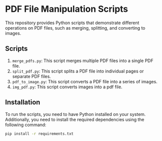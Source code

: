 
# PDF File Manipulation Scripts

This repository provides Python scripts that demonstrate different operations on PDF files, such as merging, splitting, and converting to images. 

## Scripts

1. `merge_pdfs.py`: This script merges multiple PDF files into a single PDF file.
2. `split_pdf.py`: This script splits a PDF file into individual pages or separate PDF files.
3. `pdf_to_image.py`: This script converts a PDF file into a series of images.
4. `img_pdf.py`: This script converts images into a pdf file.

## Installation

To run the scripts, you need to have Python installed on your system. Additionally, you need to install the required dependencies using the following command:

```bash
pip install -r requirements.txt


